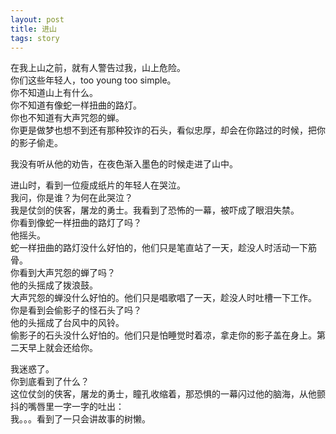 ```yaml
---
layout: post
title: 进山
tags: story
---
```

在我上山之前，就有人警告过我，山上危险。  
你们这些年轻人，too young too simple。  
你不知道山上有什么。  
你不知道有像蛇一样扭曲的路灯。  
你也不知道有大声咒怨的蝉。  
你更是做梦也想不到还有那种狡诈的石头，看似忠厚，却会在你路过的时候，把你的影子偷走。  

我没有听从他的劝告，在夜色渐入墨色的时候走进了山中。  

进山时，看到一位瘦成纸片的年轻人在哭泣。  
我问，你是谁？为何在此哭泣？  
我是仗剑的侠客，屠龙的勇士。我看到了恐怖的一幕，被吓成了眼泪失禁。  
你看到像蛇一样扭曲的路灯了吗？  
他摇头。  
蛇一样扭曲的路灯没什么好怕的，他们只是笔直站了一天，趁没人时活动一下筋骨。  
你看到大声咒怨的蝉了吗？  
他的头摇成了拨浪鼓。  
大声咒怨的蝉没什么好怕的。他们只是唱歌唱了一天，趁没人时吐槽一下工作。  
你是看到会偷影子的怪石头了吗？  
他的头摇成了台风中的风铃。  
偷影子的石头没什么好怕的。他们只是怕睡觉时着凉，拿走你的影子盖在身上。第二天早上就会还给你。  

我迷惑了。  
你到底看到了什么？  
这位仗剑的侠客，屠龙的勇士，瞳孔收缩着，那恐惧的一幕闪过他的脑海，从他颤抖的嘴唇里一字一字的吐出：  
我。。。看到了一只会讲故事的树懒。  
